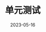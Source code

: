 ---
title: '单元测试'
preContent: 'We recommend using **Static Generation** (with and without data) whenever possible because your page can be built once and served by CDN, which makes it much faster than having a server render the page on every request'
date: '2023-05-16'
categories: ['单元测试']
---